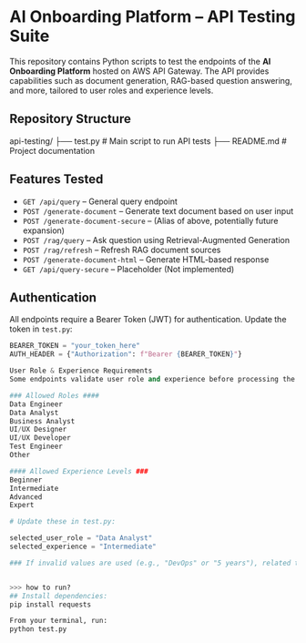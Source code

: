 # AI Onboarding Platform – API Testing Suite

This repository contains Python scripts to test the endpoints of the **AI Onboarding Platform** hosted on AWS API Gateway. The API provides capabilities such as document generation, RAG-based question answering, and more, tailored to user roles and experience levels.

## Repository Structure

api-testing/
├── test.py # Main script to run API tests
├── README.md # Project documentation

## Features Tested

- `GET /api/query` – General query endpoint
- `POST /generate-document` – Generate text document based on user input
- `POST /generate-document-secure` – (Alias of above, potentially future expansion)
- `POST /rag/query` – Ask question using Retrieval-Augmented Generation
- `POST /rag/refresh` – Refresh RAG document sources
- `POST /generate-document-html` – Generate HTML-based response
- `GET /api/query-secure` – Placeholder (Not implemented)


## Authentication

All endpoints require a Bearer Token (JWT) for authentication. Update the token in `test.py`:

```python
BEARER_TOKEN = "your_token_here"
AUTH_HEADER = {"Authorization": f"Bearer {BEARER_TOKEN}"}

User Role & Experience Requirements
Some endpoints validate user role and experience before processing the request.

### Allowed Roles ####
Data Engineer
Data Analyst
Business Analyst
UI/UX Designer
UI/UX Developer
Test Engineer
Other

#### Allowed Experience Levels ###
Beginner
Intermediate
Advanced
Expert

# Update these in test.py:

selected_user_role = "Data Analyst"
selected_experience = "Intermediate"

### If invalid values are used (e.g., "DevOps" or "5 years"), related tests will be skipped with a warning.


>>> how to run?
## Install dependencies:
pip install requests

From your terminal, run:
python test.py
